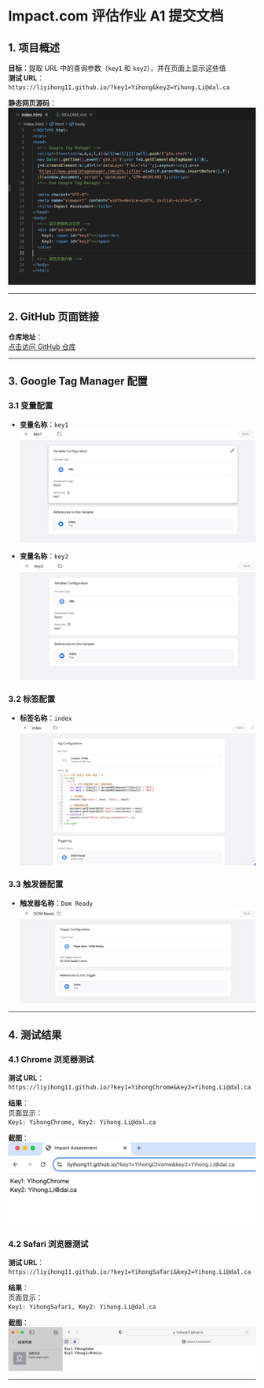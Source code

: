 # Impact.com 评估作业 A1 提交文档

## 1. 项目概述
**目标**：提取 URL 中的查询参数（`key1` 和 `key2`），并在页面上显示这些值  
**测试 URL**：  
`https://liyihong11.github.io/?key1=Yihong&key2=Yihong.Li@dal.ca`

**静态网页源码**：  
![网页源码截图](image-8.png)

---

## 2. GitHub 页面链接
**仓库地址**：  
[点击访问 GitHub 仓库](https://github.com/liyihong11/liyihong11.github.io)

---

## 3. Google Tag Manager 配置

### 3.1 变量配置
- ​**变量名称**：`key1`  
  ![key1 变量配置截图](image.png)  

- ​**变量名称**：`key2`  
  ![key2 变量配置截图](image-1.png)  

### 3.2 标签配置
- ​**标签名称**：`index`  
  ![标签配置截图](image-2.png)  

### 3.3 触发器配置
- ​**触发器名称**：`Dom Ready`  
  ![触发器配置截图](image-3.png)  

---

## 4. 测试结果

### 4.1 Chrome 浏览器测试
**测试 URL**：  
`https://liyihong11.github.io/?key1=YihongChrome&key2=Yihong.Li@dal.ca`

**结果**：  
页面显示：  
`Key1: YihongChrome, Key2: Yihong.Li@dal.ca`

**截图**：  
![Chrome 测试结果](image-6.png)

### 4.2 Safari 浏览器测试
**测试 URL**：  
`https://liyihong11.github.io/?key1=YihongSafari&key2=Yihong.Li@dal.ca`

**结果**：  
页面显示：  
`Key1: YihongSafari, Key2: Yihong.Li@dal.ca`

**截图**：  
![Safari 测试结果](image-7.png)

---
